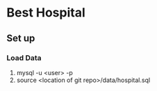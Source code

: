 # Best Hospital

## Set up
### Load Data
1. mysql -u \<user\> -p
2. source \<location of git repo\>/data/hospital.sql
